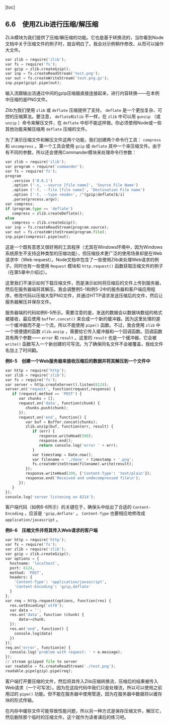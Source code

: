 [toc]

## 6.6　使用ZLib进行压缩/解压缩

ZLib模块为我们提供了压缩/解压缩的功能。它也是基于转换流的，当你看到Node文档中关于压缩文件的例子时，就会明白了。我会对示例稍作修改，从而可以操作大文件。

```python
var zlib = require('zlib');
var fs = require('fs');
var gzip = zlib.createGzip();
var inp = fs.createReadStream('test.png');
var out = fs.createWriteStream('test.png.gz');
inp.pipe(gzip).pipe(out);
```

输入流跟输出流通过中间的gzip压缩器直接连接起来，进行内容转换——在本例中压缩的是PNG文件。

Zlib为我们使用 `zlib` 或 `deflate` 压缩提供了支持， `deflate` 是一个更加复杂、可控的压缩算法。要注意， `deflate和zlib` 不一样，在 `zlib` 中可以用 `gunzip` （或 `unzip` ）命令来解压文件，在 `deflate` 中却不能这样做。你必须使用Node或一些其他功能来解压缩用 `deflate` 压缩的文件。

为了演示压缩文件和解压文件这两个功能，我们创建两个命令行工具： `compress` 和 `uncompress` 。第一个工具会使用 `gzip` 或 `deflate` 其中一个来压缩文件。由于有不同的参数，所以还会使用Commander模块来处理命令行参数：

```python
var zlib = require('zlib');
var program = require('commander');
var fs = require('fs');
program
   .version ('0.0.1')
   .option ('-s, --source [file name]', 'Source File Name')
   .option ('-f, --file [file name]', 'Destination File name')
   .option ('-t, --type <mode>', /^(gzip|deflate)$/i)
   .parse(process.argv);
var compress;
if (program.type == 'deflate')
   compress = zlib.createDeflate();
else
   compress = zlib.createGzip();
var inp = fs.createReadStream(program.source);
var out = fs.createWriteStream(program.file);
inp.pipe(compress).pipe(out);
```

这是一个既有意思又很好用的工具程序（尤其在Windows环境中，因为Windows系统原生不支持这种类型的压缩功能），但压缩技术更广泛的使用场景却是在Web请求中（Web request）。Node文档中包含了一些使用Zlib来处理Web请求的例子。同时也有一些使用 `Request` 模块和 `http.request()` 函数获取压缩文件的例子（在第5章中介绍过）。

这里我们不演示如何下载压缩文件，而是演示如何将压缩后的文件上传到服务器，然后在服务器端将其解压。我会调整例5-1和例5-2中的服务器和客户端应用程序，修改代码以压缩大型PNG文件，并通过HTTP请求发送压缩后的文件，然后让服务器解压并保存文件。

服务器端的代码如例6-5所示。需要注意的是，发送的数据会以数据块数组的格式被接收，最后使用 `buffer.concat()` 来合成一个新的缓冲器。因为这里处理的是一个缓冲器而不是一个流，所以不能使用 `pipe()` 函数。不过，我会使用 `zlib` 中一个很便捷的函数 `zlib.unzip` ，需要给它传入缓冲器和一个回调函数。回调函数具有两个参数—— `error` 和 `result` 。这里的 `result` 也是一个缓冲器，它会被  `write()` 函数写入一个新创建的可写流。为了确保同名文件不会被覆盖，我给文件名加上了时间戳。

**例6-5　创建一个Web服务器来接收压缩后的数据并将其解压到一个文件中**

```python
var http = require('http');
var zlib = require('zlib');
var fs = require('fs');
var server = http.createServer().listen(8124);
server.on('request', function(request,response) {
   if (request.method == 'POST') {
      var chunks = [];
      request.on('data', function(chunk) {
         chunks.push(chunk);
      }); 
      request.on('end', function() {
         var buf = Buffer.concat(chunks);
         zlib.unzip(buf, function(err, result) {
            if (err) {
               response.writeHead(500);
               response.end();
               return console.log('error ' + err);
            }
            var timestamp = Date.now();
            var filename = './done' + timestamp + '.png';
            fs.createWriteStream(filename).write(result);
         }); 
         response.writeHead(200, {'Content-Type': 'text/plain'});
         response.end('Received and undecompressed file\n');
      });
   } 
}); 
console.log('server listening on 8214');
```

客户端代码（如例6-6所示）的关键在于，确保头中给出了合适的 `Content- Encoding` ，应该是 `'gzip,deflate'` 。 `Content-Type` 也要相应地修改成 `application/javascript` 。

**例6-6　压缩文件并将其传入Web请求的客户端**

```python
var http = require('http');
var fs = require('fs');
var zlib = require('zlib');
var gzip = zlib.createGzip();
var options = {
  hostname: 'localhost',
  port: 8124,
  method: 'POST',
  headers: {
    'Content-Type': 'application/javascript',
    'Content-Encoding': 'gzip,deflate'
  }
}; 
var req = http.request(options, function(res) {
  res.setEncoding('utf8');
  var data = '';
  res.on('data', function (chunk) {
      data+=chunk;
  });
  res.on('end', function() {
    console.log(data)
  }) 
}); 
req.on('error', function(e) {
  console.log('problem with request: ' + e.message);
}); 
// stream gzipped file to server
var readable = fs.createReadStream('./test.png');
readable.pipe(gzip).pipe(req);
```

客户端打开要压缩的文件，然后将其传入Zlib压缩转换流，压缩后的结果被传入Web请求（一个可写流）。因为在这段代码中我们只是处理流，所以可以使用之前用过的 `pipe()` 功能。但不能在服务器中使用管道，因为在服务器中数据将以缓存块的形式传输。

在内存中缓存文件可能导致性能问题，所以另一种方式是保存压缩文件，解压它，然后删除那个临时的压缩文件。这个就作为读者课后的练习吧。

